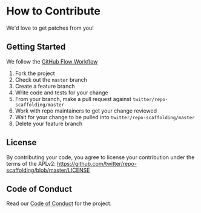 # How to Contribute

We'd love to get patches from you!

## Getting Started

We follow the [GitHub Flow Workflow](https://guides.github.com/introduction/flow/)

1. Fork the project
1. Check out the `master` branch
1. Create a feature branch
1. Write code and tests for your change
1. From your branch, make a pull request against `twitter/repo-scaffolding/master`
1. Work with repo maintainers to get your change reviewed
1. Wait for your change to be pulled into `twitter/repo-scaffolding/master`
1. Delete your feature branch

## License

By contributing your code, you agree to license your contribution under the
terms of the APLv2: https://github.com/twitter/repo-scaffolding/blob/master/LICENSE

## Code of Conduct

Read our [Code of Conduct](CODE_OF_CONDUCT.md) for the project.
